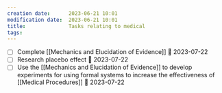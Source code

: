 ```yaml
---
creation date:		2023-06-21 10:01
modification date:	2023-06-21 10:01
title: 				Tasks relating to medical
tags:
---
```

- [ ] Complete [[Mechanics and Elucidation of Evidence]] 📅 2023-07-22
- [ ] Research placebo effect 📅 2023-07-22
- [ ] Use the [[Mechanics and Elucidation of Evidence]] to develop experiments for using formal systems to increase the effectiveness of  [[Medical Procedures]] 📅 2023-07-22